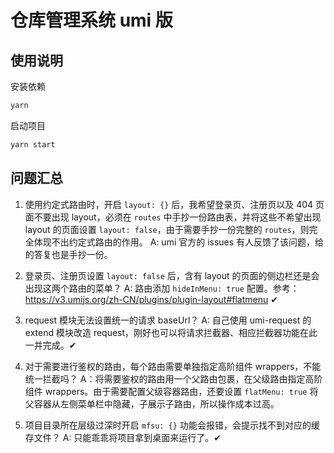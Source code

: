 # 仓库管理系统 umi 版

## 使用说明

安装依赖

```sh
yarn
```

启动项目

```sh
yarn start
```

## 问题汇总

1. 使用约定式路由时，开启 `layout: {}` 后，我希望登录页、注册页以及 404 页面不要出现 layout，必须在 `routes` 中手抄一份路由表，并将这些不希望出现 layout 的页面设置 `layout: false`，由于需要手抄一份完整的 `routes`，则完全体现不出约定式路由的作用。
A: umi 官方的 issues 有人反馈了该问题，给的答复也是手抄一份。

2. 登录页、注册页设置 `layout: false` 后，含有 layout 的页面的侧边栏还是会出现这两个路由的菜单？
A: 路由添加 `hideInMenu: true` 配置。参考：<https://v3.umijs.org/zh-CN/plugins/plugin-layout#flatmenu> ✔

3. request 模块无法设置统一的请求 baseUrl？
A: 自己使用 umi-request 的 extend 模块改造 request，刚好也可以将请求拦截器、相应拦截器功能在此一并完成。✔

4. 对于需要进行鉴权的路由，每个路由需要单独指定高阶组件 wrappers，不能统一拦截吗？
A：将需要鉴权的路由用一个父路由包裹，在父级路由指定高阶组件 wrappers。由于需要配置父级容器路由，还要设置 `flatMenu: true` 将父容器从左侧菜单栏中隐藏，子展示子路由，所以操作成本过高。

5. 项目目录所在层级过深时开启 `mfsu: {}` 功能会报错，会提示找不到对应的缓存文件？
A: 只能乖乖将项目拿到桌面来运行了。✔
